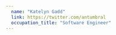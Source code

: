```yaml
---
  name: "Katelyn Gadd"
  link: https://twitter.com/antumbral
  occupation_title: "Software Engineer"
---
```


